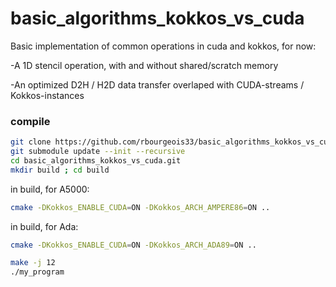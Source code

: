 # basic_algorithms_kokkos_vs_cuda

Basic implementation of common operations in cuda and kokkos, for now:

-A 1D stencil operation, with and without shared/scratch memory

-An optimized D2H / H2D data transfer overlaped with CUDA-streams / Kokkos-instances

### compile
```bash
git clone https://github.com/rbourgeois33/basic_algorithms_kokkos_vs_cuda.git
git submodule update --init --recursive
cd basic_algorithms_kokkos_vs_cuda.git
mkdir build ; cd build
```
in build, for A5000:
```bash
cmake -DKokkos_ENABLE_CUDA=ON -DKokkos_ARCH_AMPERE86=ON ..
```

in build, for Ada:
```bash
cmake -DKokkos_ENABLE_CUDA=ON -DKokkos_ARCH_ADA89=ON ..
```

```bash
make -j 12
./my_program
```

